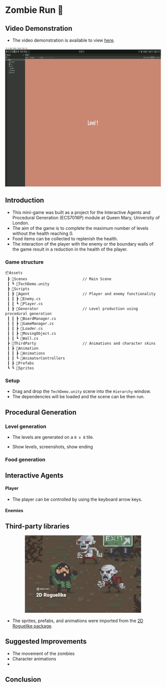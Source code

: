 # Zombie Run 🧟

## Video Demonstration

* The video demonstration is available to view [here](https://youtu.be/d3jD6NM5CLE).

<p align="center">
    <img height=450 src="resources/gif_demo.gif">
</p>

## Introduction

* This mini-game was built as a project for the Interactive Agents and Procedural Generation (ECS7016P) module at Queen Mary, University of London.
* The aim of the game is to complete the maximum number of levels without the health reaching 0.
* Food items can be collected to replenish the health.
* The interaction of the player with the enemy or the boundary walls of the game result in a reduction in the health of the player. 

### Game structure

```commandline
📦Assets
 ┣ 📂Scenes                         // Main Scene
 ┃ ┗ 📜TechDemo.unity                   
 ┣ 📂Scripts
 ┃ ┣ 📂Agent                        // Player and enemy functionality
 ┃ ┃ ┣ 📜Enemy.cs
 ┃ ┃ ┗ 📜Player.cs
 ┃ ┣ 📂Generator                    // Level production using procedural generation
 ┃ ┃ ┣ 📜BoardManager.cs
 ┃ ┃ ┣ 📜GameManager.cs
 ┃ ┃ ┣ 📜Loader.cs
 ┃ ┃ ┣ 📜MovingObject.cs
 ┃ ┃ ┗ 📜Wall.cs
 ┣ 📂ThirdParty                     // Animations and character skins
 ┃ ┣ 📂Animation
 ┃ ┃ ┣ 📂Animations
 ┃ ┃ ┗ 📂AnimatorControllers
 ┃ ┣ 📂Prefabs
 ┗ ┗ 📂Sprites
```

### Setup

* Drag and drop the `TechDemo.unity` scene into the `Hierarchy` window.
* The dependencies will be loaded and the scene can be then run.

## Procedural Generation

### Level generation

* The levels are generated on a `8 x 8` tile. 

* Show levels, screenshots, show ending 

### Food generation

## Interactive Agents

#### Player

* The player can be controlled by using the keyboard arrow keys.

#### Enemies

## Third-party libraries

<p align="center">
    <img height=250 src="resources/thirdparty.png">
</p>

* The sprites, prefabs, and animations were imported from the [2D Roguelike package](https://assetstore.unity.com/packages/templates/tutorials/2d-roguelike-29825).

## Suggested Improvements

* The movement of the zombies
* Character animations
* 

## Conclusion

 
